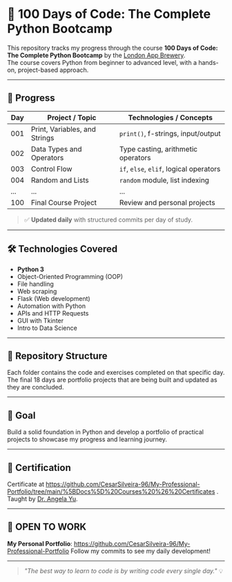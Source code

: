 # 💯 100 Days of Code: The Complete Python Bootcamp

This repository tracks my progress through the course **100 Days of Code: The Complete Python Bootcamp** by the [London App Brewery](https://www.londonappbrewery.com/).  
The course covers Python from beginner to advanced level, with a hands-on, project-based approach.

---

## 📅 Progress

| Day | Project / Topic | Technologies / Concepts |
|-----|------------------|--------------------------|
| 001 | Print, Variables, and Strings | `print()`, f-strings, input/output |
| 002 | Data Types and Operators | Type casting, arithmetic operators |
| 003 | Control Flow | `if`, `else`, `elif`, logical operators |
| 004 | Random and Lists | `random` module, list indexing |
| ... | ... | ... |
| 100 | Final Course Project | Review and personal projects |

> ✅ **Updated daily** with structured commits per day of study.

---

## 🛠️ Technologies Covered

- **Python 3**
- Object-Oriented Programming (OOP)
- File handling
- Web scraping
- Flask (Web development)
- Automation with Python
- APIs and HTTP Requests
- GUI with Tkinter
- Intro to Data Science

---

## 📂 Repository Structure

Each folder contains the code and exercises completed on that specific day. The final 18 days are portfolio projects that are being built and updated as they are concluded.

---

## 🌟 Goal

Build a solid foundation in Python and develop a portfolio of practical projects to showcase my progress and learning journey.

---

## 🔗 Certification

Certificate at https://github.com/CesarSilveira-96/My-Professional-Portfolio/tree/main/%5BDocs%5D%20Courses%20%26%20Certificates .  
Taught by [Dr. Angela Yu](https://www.udemy.com/course/100-days-of-code/).

---

## 🚀 OPEN TO WORK

**My Personal Portfolio**: https://github.com/CesarSilveira-96/My-Professional-Portfolio
Follow my commits to see my daily development!

---

> _"The best way to learn to code is by writing code every single day."_ 💡
